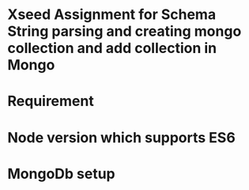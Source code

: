 # Xseed Assignment for Schema String parsing and creating mongo collection and add collection in Mongo
# Requirement
# Node version which supports ES6
# MongoDb setup


